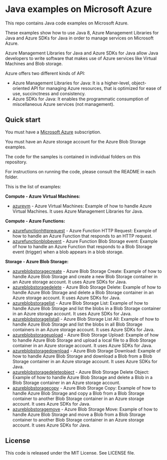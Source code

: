 # Java examples on Microsoft Azure

This repo contains Java code examples on Microsoft Azure.

These examples show how to use Java 8, Azure Management Libraries for Java and Azure SDKs for Java in order to manage services on Microsoft Azure.

Azure Management Libraries for Java and Azure SDKs for Java allow Java developers to write software that makes use of Azure services like Virtual Machines and Blob storage.

Azure offers two different kinds of API:

* Azure Management Libraries for Java: It is a higher-level, object-oriented API for managing Azure resources, that is optimized for ease of use, succinctness and consistency.
* Azure SDKs for Java: It enables the programmatic consumption of miscellaneous Azure services (not management).

## Quick start

You must have a [Microsoft Azure](https://azure.microsoft.com/) subscription.

You must have an Azure storage account for the Azure Blob Storage examples.

The code for the samples is contained in individual folders on this repository.

For instructions on running the code, please consult the README in each folder.

This is the list of examples:

**Compute - Azure Virtual Machines:**

* [azurevm](/azurevm) - Azure Virtual Machines: Example of how to handle Azure Virtual Machines. It uses Azure Management Libraries for Java.

**Compute - Azure Functions:**

* [azurefunctionhttprequest](/azurefunctionhttprequest) - Azure Function HTTP Request: Example of how to handle an Azure Function that responds to an HTTP request.
* [azurefunctionblobevent](/azurefunctionblobevent) - Azure Function Blob Storage event: Example of how to handle an Azure Function that responds to a Blob Storage event (trigger) when a blob appears in a blob storage.

**Storage - Azure Blob Storage:**

* [azureblobstoragecreate](/azureblobstoragecreate) - Azure Blob Storage Create: Example of how to handle Azure Blob Storage and create a new Blob Storage container in an Azure storage account. It uses Azure SDKs for Java.
* [azureblobstoragedelete](/azureblobstoragedelete) - Azure Blob Storage Delete: Example of how to handle Azure Blob Storage and delete a Blob Storage container in an Azure storage account. It uses Azure SDKs for Java.
* [azureblobstoragelist](/azureblobstoragelist) - Azure Blob Storage List: Example of how to handle Azure Blob Storage and list the blobs in a Blob Storage container in an Azure storage account. It uses Azure SDKs for Java.
* [azureblobstoragelistall](/azureblobstoragelistall) - Azure Blob Storage List All: Example of how to handle Azure Blob Storage and list the blobs in all Blob Storage containers in an Azure storage account. It uses Azure SDKs for Java.
* [azureblobstorageupload](/azureblobstorageupload) - Azure Blob Storage Upload: Example of how to handle Azure Blob Storage and upload a local file to a Blob Storage container in an Azure storage account. It uses Azure SDKs for Java.
* [azureblobstoragedownload](/azureblobstoragedownload) - Azure Blob Storage Download: Example of how to handle Azure Blob Storage and download a Blob from a Blob Storage container in an Azure storage account. It uses Azure SDKs for Java.
* [azureblobstoragedeleteobject](/azureblobstoragedeleteobject) - Azure Blob Storage Delete Object: Example of how to handle Azure Blob Storage and delete a Blob in a Blob Storage container in an Azure storage account.
* [azureblobstoragecopy](/azureblobstoragecopy) - Azure Blob Storage Copy: Example of how to handle Azure Blob Storage and copy a Blob from a Blob Storage container to another Blob Storage container in an Azure storage account. It uses Azure SDKs for Java.
* [azureblobstoragemove](/azureblobstoragemove) - Azure Blob Storage Move: Example of how to handle Azure Blob Storage and move a Blob from a Blob Storage container to another Blob Storage container in an Azure storage account. It uses Azure SDKs for Java.

## License

This code is released under the MIT License. See LICENSE file.
